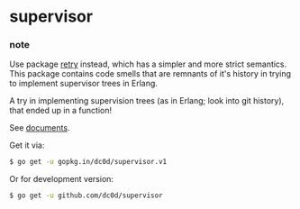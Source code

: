 # supervisor

### note

Use package [retry](https://github.com/dc0d/retry) instead, which has a simpler and more strict semantics. This package contains code smells that are remnants of it's history in trying to implement supervisor trees in Erlang.

A try in implementing supervision trees (as in Erlang; look into git history), that ended up in a function!

See [documents](https://godoc.org/github.com/dc0d/supervisor).

Get it via:

```bash
$ go get -u gopkg.in/dc0d/supervisor.v1
```

Or for development version:

```bash
$ go get -u github.com/dc0d/supervisor
```
